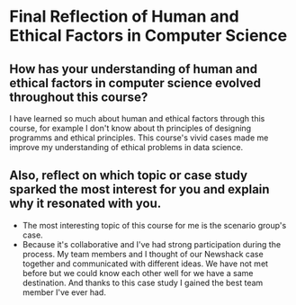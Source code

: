# Final Reflection of Human and Ethical Factors in Computer Science

## How has your understanding of human and ethical factors in computer science evolved throughout this course?
I have learned so much about human and ethical factors through this course, for example I don't know about th principles of designing programms and ethical principles. This course's vivid cases made me improve my understanding of ethical problems in data science.

## Also, reflect on which topic or case study sparked the most interest for you and explain why it resonated with you.
* The most interesting topic of this course for me is the scenario group's case. 
* Because it's collaborative and I've had strong participation during the process. My team members and I thought of our Newshack case together and communicated with different ideas. We have not met before but we could know each other well for we have a same destination. And thanks to this case study I gained the best team member I've ever had.